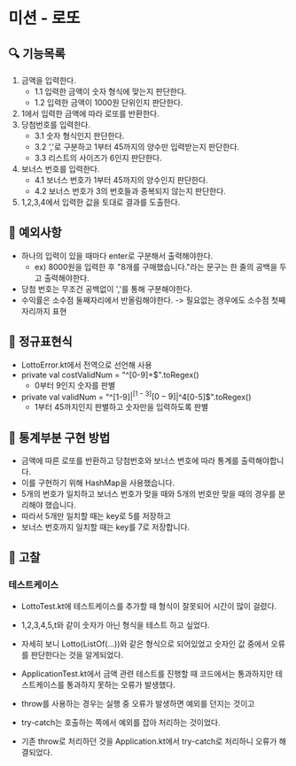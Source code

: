 # 미션 - 로또

## 🔍 기능목록
1. 금액을 입력한다.
   - 1.1 입력한 금액이 숫자 형식에 맞는지 판단한다.
   - 1.2 입력한 금액이 1000원 단위인지 판단한다.
2. 1에서 입력한 금액에 따라 로또를 반환한다.
3. 당첨번호를 입력한다.
   - 3.1 숫자 형식인지 판단한다.
   - 3.2 ','로 구분하고 1부터 45까지의 양수만 입력받는지 판단한다.
   - 3.3 리스트의 사이즈가 6인지 판단한다.
4. 보너스 번호를 입력한다.
   - 4.1 보너스 번호가 1부터 45까지의 양수인지 판단한다.
   - 4.2 보너스 번호가 3의 번호들과 중복되지 않는지 판단한다.
5. 1,2,3,4에서 입력한 값을 토대로 결과를 도출한다.

## 🚨 예외사항
- 하나의 입력이 있을 때마다 enter로 구분해서 출력해야한다.
  - ex) 8000원을 입력한 후 "8개를 구매했습니다."라는 문구는 한 줄의 공백을 두고 출력해야한다.
- 당첨 번호는 무조건 공백없이 ','를 통해 구분해야한다.
- 수익률은 소수점 둘째자리에서 반올림해야한다. -> 필요없는 경우에도 소수점 첫째자리까지 표현

## 🚀 정규표현식
- LottoError.kt에서 전역으로 선언해 사용
- private val costValidNum = "^[0-9]+$".toRegex()
  - 0부터 9인지 숫자를 판별
- private val validNum = "^[1-9]$|^[1-3][0-9]$|^4[0-5]$".toRegex()
  - 1부터 45까지인지 판별하고 숫자만을 입력하도록 판별

## 🎯 통계부분 구현 방법
- 금액에 따른 로또를 반환하고 당첨번호와 보너스 번호에 따라 통계를 출력해야합니다.
- 이를 구현하기 위해 HashMap을 사용했습니다.
- 5개의 번호가 일치하고 보너스 번호가 맞을 때와 5개의 번호만 맞을 때의 경우를 분리해야 했습니다.
- 따라서 5개만 일치할 때는 key로 5를 저장하고
- 보너스 번호까지 일치할 때는 key를 7로 저장합니다.

## 📮 고찰
### 테스트케이스
- LottoTest.kt에 테스트케이스를 추가할 때 형식이 잘못되어 시간이 많이 걸렸다.
- 1,2,3,4,5,t와 같이 숫자가 아닌 형식을 테스트 하고 싶었다.
- 자세히 보니 Lotto(ListOf(...))와 같은 형식으로 되어있었고 숫자인 값 중에서 오류를 판단한다는 것을 알게되었다.

- ApplicationTest.kt에서 금액 관련 테스트를 진행할 때 코드에서는 통과하지만 테스트케이스를 통과하지 못하는 오류가 발생했다.
- throw를 사용하는 경우는 실행 중 오류가 발생하면 예외를 던지는 것이고
- try-catch는 호출하는 쪽에서 예외를 잡아 처리하는 것이었다.
- 기존 throw로 처리하던 것을 Application.kt에서 try-catch로 처리하니 오류가 해결되었다.
